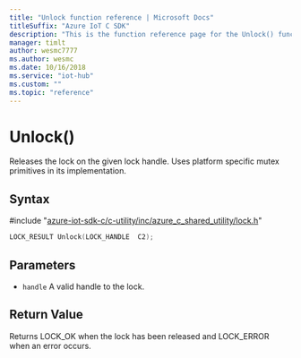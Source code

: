 ```yaml
---                             
title: "Unlock function reference | Microsoft Docs" 
titleSuffix: "Azure IoT C SDK"            
description: "This is the function reference page for the Unlock() function in the Azure IoT C SDK. This SDK is used with Azure IoT Hub and Azure IoT Hub Device Provisioning Service"            
manager: timlt                 
author: wesmc7777              
ms.author: wesmc               
ms.date: 10/16/2018                    
ms.service: "iot-hub"             
ms.custom: ""                
ms.topic: "reference"        
---                            
```


# Unlock()

Releases the lock on the given lock handle. Uses platform specific mutex primitives in its implementation.

## Syntax

\#include "[azure-iot-sdk-c/c-utility/inc/azure_c_shared_utility/lock.h](../lock-h.md)"  
```C
LOCK_RESULT Unlock(LOCK_HANDLE  C2);
```

## Parameters
* `handle` A valid handle to the lock.

## Return Value
Returns LOCK_OK when the lock has been released and LOCK_ERROR when an error occurs.

